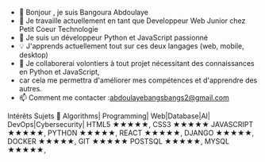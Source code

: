 - 👋 Bonjour , je suis Bangoura Abdoulaye
- 🔭 Je travaille actuellement en tant que Developpeur Web Junior chez Petit Coeur Technologie
- 💞️ Je suis un développeur Python et JavaScript passionné
- 💡 J'apprends actuellement tout sur ces deux langages (web, mobile, desktop)
- 🤗 Je collaborerai volontiers à tout projet nécessitant des connaissances en Python et JavaScript,
-  car cela me permettra d'améliorer mes compétences et d'apprendre des autres.
- 📫 Comment me contacter :abdoulayebangsbangs2@gmail.com

  
Intérêts Sujets
💬 Algorithms| Programming| Web|Database|AI| DevOps|Cybersecurity|
HTML5 ★★★★★, CSS3 ★★★★★ JAVASCRIPT ★★★★★, PYTHON ★★★★★, REACT ★★★★★, DJANGO ★★★★★, DOCKER ★★★★★, GIT ★★★★★
POSTSQL ★★★★★, MYSQL ★★★★★, 


                 
                 

